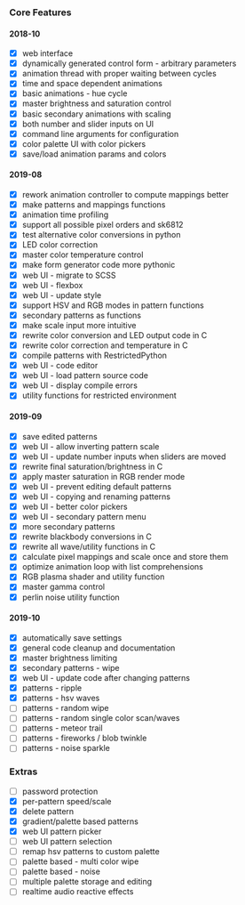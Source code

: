 ### Core Features
#### 2018-10
- [x] web interface
- [x] dynamically generated control form - arbitrary parameters
- [x] animation thread with proper waiting between cycles
- [x] time and space dependent animations
- [x] basic animations - hue cycle
- [x] master brightness and saturation control
- [x] basic secondary animations with scaling
- [x] both number and slider inputs on UI
- [x] command line arguments for configuration
- [x] color palette UI with color pickers
- [x] save/load animation params and colors

#### 2019-08
- [x] rework animation controller to compute mappings better
- [x] make patterns and mappings functions
- [x] animation time profiling
- [x] support all possible pixel orders and sk6812
- [x] test alternative color conversions in python
- [x] LED color correction
- [x] master color temperature control
- [x] make form generator code more pythonic
- [x] web UI - migrate to SCSS
- [x] web UI - flexbox
- [x] web UI - update style
- [x] support HSV and RGB modes in pattern functions
- [x] secondary patterns as functions
- [x] make scale input more intuitive
- [x] rewrite color conversion and LED output code in C
- [x] rewrite color correction and temperature in C
- [x] compile patterns with RestrictedPython
- [x] web UI - code editor
- [x] web UI - load pattern source code
- [x] web UI - display compile errors
- [x] utility functions for restricted environment

#### 2019-09
- [x] save edited patterns
- [x] web UI - allow inverting pattern scale
- [x] web UI - update number inputs when sliders are moved
- [x] rewrite final saturation/brightness in C
- [x] apply master saturation in RGB render mode
- [x] web UI - prevent editing default patterns
- [x] web UI - copying and renaming patterns
- [x] web UI - better color pickers
- [x] web UI - secondary pattern menu
- [x] more secondary patterns
- [x] rewrite blackbody conversions in C
- [x] rewrite all wave/utility functions in C
- [x] calculate pixel mappings and scale once and store them
- [x] optimize animation loop with list comprehensions
- [x] RGB plasma shader and utility function
- [x] master gamma control
- [x] perlin noise utility function

#### 2019-10
- [x] automatically save settings
- [x] general code cleanup and documentation
- [x] master brightness limiting
- [x] secondary patterns - wipe
- [x] web UI - update code after changing patterns
- [x] patterns - ripple
- [x] patterns - hsv waves
- [ ] patterns - random wipe
- [ ] patterns - random single color scan/waves
- [ ] patterns - meteor trail
- [ ] patterns - fireworks / blob twinkle
- [ ] patterns - noise sparkle

### Extras
- [ ] password protection
- [x] per-pattern speed/scale
- [x] delete pattern
- [X] gradient/palette based patterns
- [X] web UI pattern picker
- [ ] web UI pattern selection
- [ ] remap hsv patterns to custom palette
- [ ] palette based - multi color wipe
- [ ] palette based - noise
- [ ] multiple palette storage and editing
- [ ] realtime audio reactive effects
